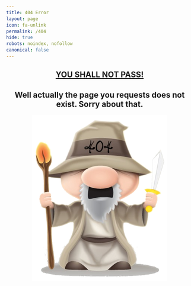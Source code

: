 ```yaml
---
title: 404 Error
layout: page
icon: fa-unlink
permalink: /404
hide: true
robots: noindex, nofollow
canonical: false
---
```

<div align="center">
<H2><B><U>YOU SHALL NOT PASS!</U></B></H2>

<H2>Well actually the page you requests does not exist. Sorry about that.</H2>

<img src="404.png" /></div>